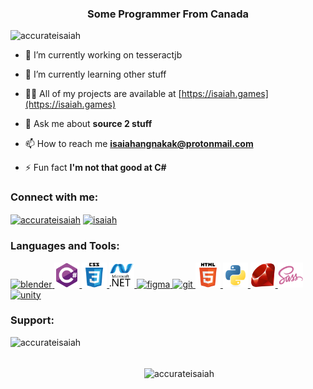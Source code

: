 <h3 align="center">Some Programmer From Canada</h3>

<p align="left"> <img src="https://komarev.com/ghpvc/?username=accurateisaiah&label=Profile%20views&color=0e75b6&style=flat" alt="accurateisaiah" /> </p>

- 🔭 I’m currently working on tesseractjb

- 🌱 I’m currently learning other stuff
- 👨‍💻 All of my projects are available at [https://isaiah.games](https://isaiah.games)

- 💬 Ask me about **source 2 stuff**

- 📫 How to reach me **isaiahangnakak@protonmail.com**

- ⚡ Fun fact **I'm not that good at C#**

<h3 align="left">Connect with me:</h3>
<p align="left">
<a href="https://twitter.com/accurateisaiah" target="blank"><img align="center" src="https://raw.githubusercontent.com/rahuldkjain/github-profile-readme-generator/master/src/images/icons/Social/twitter.svg" alt="accurateisaiah" height="30" width="40" /></a>
<a href="https://www.youtube.com/c/isaiah" target="blank"><img align="center" src="https://raw.githubusercontent.com/rahuldkjain/github-profile-readme-generator/master/src/images/icons/Social/youtube.svg" alt="isaiah" height="30" width="40" /></a>
</p>

<h3 align="left">Languages and Tools:</h3>
<p align="left"> <a href="https://www.blender.org/" target="_blank"> <img src="https://download.blender.org/branding/community/blender_community_badge_white.svg" alt="blender" width="40" height="40"/> </a> <a href="https://www.w3schools.com/cs/" target="_blank"> <img src="https://raw.githubusercontent.com/devicons/devicon/master/icons/csharp/csharp-original.svg" alt="csharp" width="40" height="40"/> </a> <a href="https://www.w3schools.com/css/" target="_blank"> <img src="https://raw.githubusercontent.com/devicons/devicon/master/icons/css3/css3-original-wordmark.svg" alt="css3" width="40" height="40"/> </a> <a href="https://dotnet.microsoft.com/" target="_blank"> <img src="https://raw.githubusercontent.com/devicons/devicon/master/icons/dot-net/dot-net-original-wordmark.svg" alt="dotnet" width="40" height="40"/> </a> <a href="https://www.figma.com/" target="_blank"> <img src="https://www.vectorlogo.zone/logos/figma/figma-icon.svg" alt="figma" width="40" height="40"/> </a> <a href="https://git-scm.com/" target="_blank"> <img src="https://www.vectorlogo.zone/logos/git-scm/git-scm-icon.svg" alt="git" width="40" height="40"/> </a> <a href="https://www.w3.org/html/" target="_blank"> <img src="https://raw.githubusercontent.com/devicons/devicon/master/icons/html5/html5-original-wordmark.svg" alt="html5" width="40" height="40"/> </a> <a href="https://www.python.org" target="_blank"> <img src="https://raw.githubusercontent.com/devicons/devicon/master/icons/python/python-original.svg" alt="python" width="40" height="40"/> </a> <a href="https://www.ruby-lang.org/en/" target="_blank"> <img src="https://raw.githubusercontent.com/devicons/devicon/master/icons/ruby/ruby-original.svg" alt="ruby" width="40" height="40"/> </a> <a href="https://sass-lang.com" target="_blank"> <img src="https://raw.githubusercontent.com/devicons/devicon/master/icons/sass/sass-original.svg" alt="sass" width="40" height="40"/> </a> <a href="https://unity.com/" target="_blank"> <img src="https://www.vectorlogo.zone/logos/unity3d/unity3d-icon.svg" alt="unity" width="40" height="40"/> </a> </p>

<h3 align="left">Support:</h3>
<p><a href="https://www.buymeacoffee.com/accurateisaiah "> <img align="left" src="https://cdn.buymeacoffee.com/buttons/v2/default-yellow.png" height="50" width="210" alt="accurateisaiah " /></a></p><br><br>

<p>&nbsp;<img align="center" src="https://github-readme-stats.vercel.app/api?username=accurateisaiah&show_icons=true&theme=synthwave&locale=en" alt="accurateisaiah" /></p>

